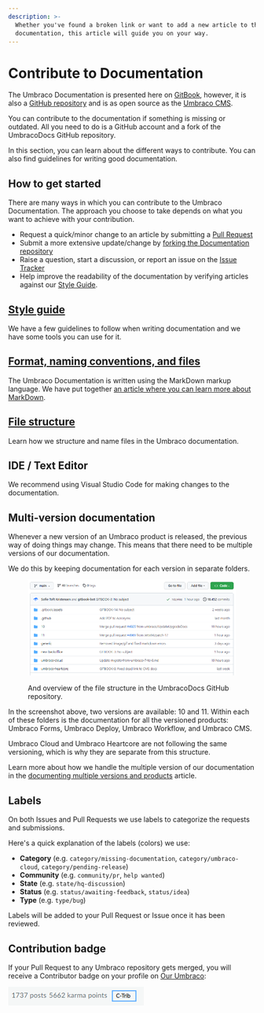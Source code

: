 ```yaml
---
description: >-
  Whether you've found a broken link or want to add a new article to the Umbraco
  documentation, this article will guide you on your way.
---
```


# Contribute to Documentation

The Umbraco Documentation is presented here on [GitBook](https://docs.umbraco.com), however, it is also a [GitHub repository](https://github.com/umbraco/UmbracoDocs) and is as open source as the [Umbraco CMS](https://github.com/umbraco/Umbraco-CMS).

You can contribute to the documentation if something is missing or outdated. All you need to do is a GitHub account and a fork of the UmbracoDocs GitHub repository.

In this section, you can learn about the different ways to contribute. You can also find guidelines for writing good documentation.

## How to get started

There are many ways in which you can contribute to the Umbraco Documentation. The approach you choose to take depends on what you want to achieve with your contribution.

* Request a quick/minor change to an article by submitting a [Pull Request](pull-request.md#option-1-creating-a-pr-directly-on-github)
* Submit a more extensive update/change by [forking the Documentation repository](pull-request.md#options-2-creating-a-pr-through-a-fork)
* Raise a question, start a discussion, or report an issue on the [Issue Tracker](issues.md)
* Help improve the readability of the documentation by verifying articles against our [Style Guide](style-guide.md#test-the-docs-yourself).

## [Style guide](style-guide.md)

We have a few guidelines to follow when writing documentation and we have some tools you can use for it.

## [Format, naming conventions, and files](markdown-conventions.md)

The Umbraco Documentation is written using the MarkDown markup language. We have put together [an article where you can learn more about MarkDown](markdown-conventions.md).

## [File structure](structure.md)

Learn how we structure and name files in the Umbraco documentation.

## IDE / Text Editor

We recommend using Visual Studio Code for making changes to the documentation.

## Multi-version documentation

Whenever a new version of an Umbraco product is released, the previous way of doing things may change. This means that there need to be multiple versions of our documentation.

We do this by keeping documentation for each version in separate folders.

<figure><img src="../.gitbook/assets/repository-folder-structure.png" alt=""><figcaption><p>And overview of the file structure in the UmbracoDocs GitHub repository.</p></figcaption></figure>

In the screenshot above, two versions are available: 10 and 11. Within each of these folders is the documentation for all the versioned products: Umbraco Forms, Umbraco Deploy, Umbraco Workflow, and Umbraco CMS.

Umbraco Cloud and Umbraco Heartcore are not following the same versioning, which is why they are separate from this structure.

Learn more about how we handle the multiple version of our documentation in the [documenting multiple versions and products](../documentation-and-versions.md) article.

## Labels

On both Issues and Pull Requests we use labels to categorize the requests and submissions.

Here's a quick explanation of the labels (colors) we use:

* **Category** (e.g. `category/missing-documentation`, `category/umbraco-cloud`, `category/pending-release`)
* **Community** (e.g. `community/pr`, `help wanted`)
* **State** (e.g. `state/hq-discussion`)
* **Status** (e.g. `status/awaiting-feedback`, `status/idea`)
* **Type** (e.g. `type/bug`)

Labels will be added to your Pull Request or Issue once it has been reviewed.

## Contribution badge

If your Pull Request to any Umbraco repository gets merged, you will receive a Contributor badge on your profile on [Our Umbraco](https://our.umbraco.com):

![Contributor badge on Our](images/c-trib-badge.png)
